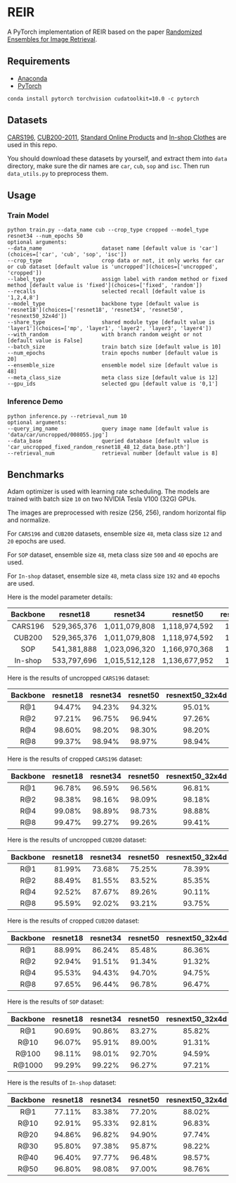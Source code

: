 # REIR
A PyTorch implementation of REIR based on the paper [Randomized Ensembles for Image Retrieval]().

## Requirements
- [Anaconda](https://www.anaconda.com/download/)
- [PyTorch](https://pytorch.org)
```
conda install pytorch torchvision cudatoolkit=10.0 -c pytorch
```

## Datasets
[CARS196](http://ai.stanford.edu/~jkrause/cars/car_dataset.html), [CUB200-2011](http://www.vision.caltech.edu/visipedia/CUB-200-2011.html), 
[Standard Online Products](http://cvgl.stanford.edu/projects/lifted_struct/) and 
[In-shop Clothes](http://mmlab.ie.cuhk.edu.hk/projects/DeepFashion/InShopRetrieval.html) are used in this repo.

You should download these datasets by yourself, and extract them into `data` directory, make sure the dir names are 
`car`, `cub`, `sop` and `isc`. Then run `data_utils.py` to preprocess them.

## Usage
### Train Model
```
python train.py --data_name cub --crop_type cropped --model_type resnet34 --num_epochs 50
optional arguments:
--data_name                   dataset name [default value is 'car'](choices=['car', 'cub', 'sop', 'isc'])
--crop_type                   crop data or not, it only works for car or cub dataset [default value is 'uncropped'](choices=['uncropped', 'cropped'])
--label_type                  assign label with random method or fixed method [default value is 'fixed'](choices=['fixed', 'random'])
--recalls                     selected recall [default value is '1,2,4,8']
--model_type                  backbone type [default value is 'resnet18'](choices=['resnet18', 'resnet34', 'resnet50', 'resnext50_32x4d'])
--share_type                  shared module type [default value is 'layer1'](choices=['mp', 'layer1', 'layer2', 'layer3', 'layer4'])
--with_random                 with branch random weight or not [default value is False]
--batch_size                  train batch size [default value is 10]
--num_epochs                  train epochs number [default value is 20]
--ensemble_size               ensemble model size [default value is 48]
--meta_class_size             meta class size [default value is 12]
--gpu_ids                     selected gpu [default value is '0,1']
```

### Inference Demo
```
python inference.py --retrieval_num 10
optional arguments:
--query_img_name              query image name [default value is 'data/car/uncropped/008055.jpg']
--data_base                   queried database [default value is 'car_uncropped_fixed_random_resnet18_48_12_data_base.pth']
--retrieval_num               retrieval number [default value is 8]
```

## Benchmarks
Adam optimizer is used with learning rate scheduling. The models are trained with batch size `10` on two 
NVIDIA Tesla V100 (32G) GPUs.

The images are preprocessed with resize (256, 256), random horizontal flip and normalize. 

For `CARS196` and `CUB200` datasets, ensemble size `48`, meta class size `12` and `20` epochs are used. 

For `SOP` dataset, ensemble size `48`, meta class size `500` and `40` epochs are used.

For `In-shop` dataset, ensemble size `48`, meta class size `192` and `40` epochs are used.

Here is the model parameter details:
<table>
  <thead>
    <tr>
      <th>Backbone</th>
      <th>resnet18</th>
      <th>resnet34</th>
      <th>resnet50</th>
      <th>resnext50_32x4d</th>
    </tr>
  </thead>
  <tbody>
    <tr>
      <td align="center">CARS196</td>
      <td align="center">529,365,376</td>
      <td align="center">1,011,079,808</td>
      <td align="center">1,118,974,592</td>
      <td align="center">1,094,093,696</td>
    </tr>
    <tr>
      <td align="center">CUB200</td>
      <td align="center">529,365,376</td>
      <td align="center">1,011,079,808</td>
      <td align="center">1,118,974,592</td>
      <td align="center">1,094,093,696</td>
    </tr>
    <tr>
      <td align="center">SOP</td>
      <td align="center">541,381,888</td>
      <td align="center">1,023,096,320</td>
      <td align="center">1,166,970,368</td>
      <td align="center">1,142,089,472</td>
    </tr>
    <tr>
      <td align="center">In-shop</td>
      <td align="center">533,797,696</td>
      <td align="center">1,015,512,128</td>
      <td align="center">1,136,677,952</td>
      <td align="center">1,111,797,056</td>
    </tr>
  </tbody>
</table>

Here is the results of uncropped `CARS196` dataset:

<table>
  <thead>
    <tr>
      <th>Backbone</th>
      <th>resnet18</th>
      <th>resnet34</th>
      <th>resnet50</th>
      <th>resnext50_32x4d</th>
    </tr>
  </thead>
  <tbody>
    <tr>
      <td align="center">R@1</td>
      <td align="center">94.47%</td>
      <td align="center">94.23%</td>
      <td align="center">94.32%</td>
      <td align="center">95.01%</td>
    </tr>
    <tr>
      <td align="center">R@2</td>
      <td align="center">97.21%</td>
      <td align="center">96.75%</td>
      <td align="center">96.94%</td>
      <td align="center">97.26%</td>
    </tr>
    <tr>
      <td align="center">R@4</td>
      <td align="center">98.60%</td>
      <td align="center">98.20%</td>
      <td align="center">98.30%</td>
      <td align="center">98.20%</td>
    </tr>
    <tr>
      <td align="center">R@8</td>
      <td align="center">99.37%</td>
      <td align="center">98.94%</td>
      <td align="center">98.97%</td>
      <td align="center">98.94%</td>
    </tr>
  </tbody>
</table>

Here is the results of cropped `CARS196` dataset:

<table>
  <thead>
    <tr>
      <th>Backbone</th>
      <th>resnet18</th>
      <th>resnet34</th>
      <th>resnet50</th>
      <th>resnext50_32x4d</th>
    </tr>
  </thead>
  <tbody>
    <tr>
      <td align="center">R@1</td>
      <td align="center">96.78%</td>
      <td align="center">96.59%</td>
      <td align="center">96.56%</td>
      <td align="center">96.81%</td>
    </tr>
    <tr>
      <td align="center">R@2</td>
      <td align="center">98.38%</td>
      <td align="center">98.16%</td>
      <td align="center">98.09%</td>
      <td align="center">98.18%</td>
    </tr>
    </tr>
    <tr>
      <td align="center">R@4</td>
      <td align="center">99.08%</td>
      <td align="center">98.89%</td>
      <td align="center">98.73%</td>
      <td align="center">98.88%</td>
    </tr>
    <tr>
      <td align="center">R@8</td>
      <td align="center">99.47%</td>
      <td align="center">99.27%</td>
      <td align="center">99.26%</td>
      <td align="center">99.41%</td>
  </tbody>
</table>

Here is the results of uncropped `CUB200` dataset:

<table>
  <thead>
    <tr>
      <th>Backbone</th>
      <th>resnet18</th>
      <th>resnet34</th>
      <th>resnet50</th>
      <th>resnext50_32x4d</th>
    </tr>
  </thead>
  <tbody>
    <tr>
      <td align="center">R@1</td>
      <td align="center">81.99%</td>
      <td align="center">73.68%</td>
      <td align="center">75.25%</td>
      <td align="center">78.39%</td>
    </tr>
    <tr>
      <td align="center">R@2</td>
      <td align="center">88.49%</td>
      <td align="center">81.55%</td>
      <td align="center">83.52%</td>
      <td align="center">85.35%</td>
    </tr>
    <tr>
      <td align="center">R@4</td>
      <td align="center">92.52%</td>
      <td align="center">87.67%</td>
      <td align="center">89.26%</td>
      <td align="center">90.11%</td>
    </tr>
    <tr>
      <td align="center">R@8</td>
      <td align="center">95.59%</td>
      <td align="center">92.02%</td>
      <td align="center">93.21%</td>
      <td align="center">93.75%</td>
    </tr>
  </tbody>
</table>

Here is the results of cropped `CUB200` dataset:

<table>
  <thead>
    <tr>
      <th>Backbone</th>
      <th>resnet18</th>
      <th>resnet34</th>
      <th>resnet50</th>
      <th>resnext50_32x4d</th>
    </tr>
  </thead>
  <tbody>
    <tr>
      <td align="center">R@1</td>
      <td align="center">88.99%</td>
      <td align="center">86.24%</td>
      <td align="center">85.48%</td>
      <td align="center">86.36%</td>
    </tr>
    <tr>
      <td align="center">R@2</td>
      <td align="center">92.94%</td>
      <td align="center">91.51%</td>
      <td align="center">91.34%</td>
      <td align="center">91.32%</td>
    </tr>
    <tr>
      <td align="center">R@4</td>
      <td align="center">95.53%</td>
      <td align="center">94.43%</td>
      <td align="center">94.70%</td>
      <td align="center">94.75%</td>
    </tr>
    <tr>
      <td align="center">R@8</td>
      <td align="center">97.65%</td>
      <td align="center">96.44%</td>
      <td align="center">96.78%</td>
      <td align="center">96.47%</td>
    </tr>
  </tbody>
</table>

Here is the results of `SOP` dataset:

<table>
  <thead>
    <tr>
      <th>Backbone</th>
      <th>resnet18</th>
      <th>resnet34</th>
      <th>resnet50</th>
      <th>resnext50_32x4d</th>
    </tr>
  </thead>
  <tbody>
    <tr>
      <td align="center">R@1</td>
      <td align="center">90.69%</td>
      <td align="center">90.86%</td>
      <td align="center">83.27%</td>
      <td align="center">85.82%</td>
    </tr>
    <tr>
      <td align="center">R@10</td>
      <td align="center">96.07%</td>
      <td align="center">95.91%</td>
      <td align="center">89.00%</td>
      <td align="center">91.31%</td>
    </tr>
    <tr>
      <td align="center">R@100</td>
      <td align="center">98.11%</td>
      <td align="center">98.01%</td>
      <td align="center">92.70%</td>
      <td align="center">94.59%</td>
    </tr>
    <tr>
      <td align="center">R@1000</td>
      <td align="center">99.29%</td>
      <td align="center">99.22%</td>
      <td align="center">96.27%</td>
      <td align="center">97.21%</td>
    </tr>
  </tbody>
</table>

Here is the results of `In-shop` dataset:

<table>
  <thead>
    <tr>
      <th>Backbone</th>
      <th>resnet18</th>
      <th>resnet34</th>
      <th>resnet50</th>
      <th>resnext50_32x4d</th>
    </tr>
  </thead>
  <tbody>
    <tr>
      <td align="center">R@1</td>
      <td align="center">77.11%</td>
      <td align="center">83.38%</td>
      <td align="center">77.20%</td>
      <td align="center">88.02%</td>
    </tr>
    <tr>
      <td align="center">R@10</td>
      <td align="center">92.91%</td>
      <td align="center">95.33%</td>
      <td align="center">92.81%</td>
      <td align="center">96.83%</td>
    </tr>
    <tr>
      <td align="center">R@20</td>
      <td align="center">94.86%</td>
      <td align="center">96.82%</td>
      <td align="center">94.90%</td>
      <td align="center">97.74%</td>
    </tr>
    <tr>
      <td align="center">R@30</td>
      <td align="center">95.80%</td>
      <td align="center">97.38%</td>
      <td align="center">95.87%</td>
      <td align="center">98.22%</td>
    </tr>
    <tr>
      <td align="center">R@40</td>
      <td align="center">96.40%</td>
      <td align="center">97.77%</td>
      <td align="center">96.48%</td>
      <td align="center">98.57%</td>
    </tr>
    <tr>
      <td align="center">R@50</td>
      <td align="center">96.80%</td>
      <td align="center">98.08%</td>
      <td align="center">97.00%</td>
      <td align="center">98.76%</td>
    </tr>
  </tbody>
</table>

